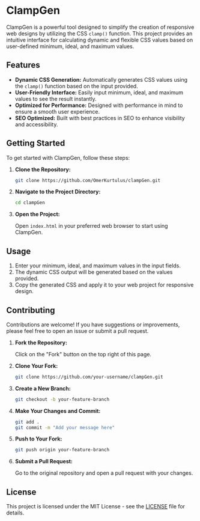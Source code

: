 # ClampGen

ClampGen is a powerful tool designed to simplify the creation of responsive web designs by utilizing the CSS `clamp()` function. This project provides an intuitive interface for calculating dynamic and flexible CSS values based on user-defined minimum, ideal, and maximum values.

## Features

- **Dynamic CSS Generation:** Automatically generates CSS values using the `clamp()` function based on the input provided.
- **User-Friendly Interface:** Easily input minimum, ideal, and maximum values to see the result instantly.
- **Optimized for Performance:** Designed with performance in mind to ensure a smooth user experience.
- **SEO Optimized:** Built with best practices in SEO to enhance visibility and accessibility.

## Getting Started

To get started with ClampGen, follow these steps:

1. **Clone the Repository:**

   ```bash
   git clone https://github.com/OmerKurtulus/clampGen.git
   ```

2. **Navigate to the Project Directory:**

   ```bash
   cd clampGen
   ```

3. **Open the Project:**

   Open `index.html` in your preferred web browser to start using ClampGen.

## Usage

1. Enter your minimum, ideal, and maximum values in the input fields.
2. The dynamic CSS output will be generated based on the values provided.
3. Copy the generated CSS and apply it to your web project for responsive design.

## Contributing

Contributions are welcome! If you have suggestions or improvements, please feel free to open an issue or submit a pull request.

1. **Fork the Repository:**

   Click on the "Fork" button on the top right of this page.

2. **Clone Your Fork:**

   ```bash
   git clone https://github.com/your-username/clampGen.git
   ```

3. **Create a New Branch:**

   ```bash
   git checkout -b your-feature-branch
   ```

4. **Make Your Changes and Commit:**

   ```bash
   git add .
   git commit -m "Add your message here"
   ```

5. **Push to Your Fork:**

   ```bash
   git push origin your-feature-branch
   ```

6. **Submit a Pull Request:**

   Go to the original repository and open a pull request with your changes.

## License

This project is licensed under the MIT License - see the [LICENSE](LICENSE) file for details.